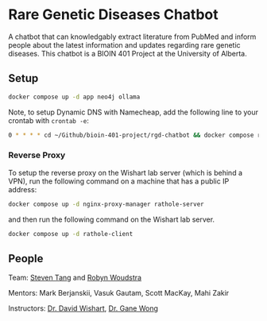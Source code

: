 # Rare Genetic Diseases Chatbot

A chatbot that can knowledgably extract literature from PubMed and inform people
about the latest information and updates regarding rare genetic diseases.
This chatbot is a BIOIN 401 Project at the University of Alberta.

## Setup
```bash
docker compose up -d app neo4j ollama
```

Note, to setup Dynamic DNS with Namecheap, add the following line to your crontab with `crontab -e`:
```bash
0 * * * * cd ~/Github/bioin-401-project/rgd-chatbot && docker compose run namecheap-ddns
```

### Reverse Proxy
To setup the reverse proxy on the Wishart lab server (which is behind a VPN),
run the following command on a machine that has a public IP address:
```bash
docker compose up -d nginx-proxy-manager rathole-server
```
and then run the following command on the Wishart lab server.
```bash
docker compose up -d rathole-client
```


## People
Team: [Steven Tang](https://github.com/steventango) and [Robyn Woudstra](https://github.com/rwoudstr)

Mentors: Mark Berjanskii, Vasuk Gautam, Scott MacKay, Mahi Zakir

Instructors: [Dr. David Wishart](https://www.wishartlab.com/members/david-wishart), [Dr. Gane Wong](https://sites.google.com/a/ualberta.ca/professor-gane-ka-shu-wong/)
